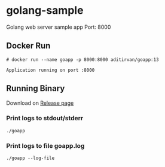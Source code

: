 # golang-sample
Golang web server sample app
Port: 8000

## Docker Run
```
# docker run --name goapp -p 8000:8000 aditirvan/goapp:13

Application running on port :8000
```


## Running Binary

Download on [Release page](https://github.com/aditirvan/golang-sample/releases)


### Print logs to stdout/stderr
`./goapp`
### Print logs to file goapp.log
`./goapp --log-file`
